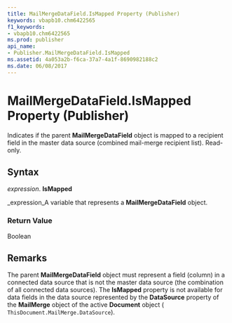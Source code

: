 ```yaml
---
title: MailMergeDataField.IsMapped Property (Publisher)
keywords: vbapb10.chm6422565
f1_keywords:
- vbapb10.chm6422565
ms.prod: publisher
api_name:
- Publisher.MailMergeDataField.IsMapped
ms.assetid: 4a053a2b-f6ca-37a7-4a1f-8690982188c2
ms.date: 06/08/2017
---
```



# MailMergeDataField.IsMapped Property (Publisher)

Indicates if the parent  **MailMergeDataField** object is mapped to a recipient field in the master data source (combined mail-merge recipient list). Read-only.


## Syntax

 _expression_. **IsMapped**

 _expression_A variable that represents a  **MailMergeDataField** object.


### Return Value

Boolean


## Remarks

The parent  **MailMergeDataField** object must represent a field (column) in a connected data source that is not the master data source (the combination of all connected data sources). The **IsMapped** property is not available for data fields in the data source represented by the **DataSource** property of the **MailMerge** object of the active **Document** object ( `ThisDocument.MailMerge.DataSource`).


